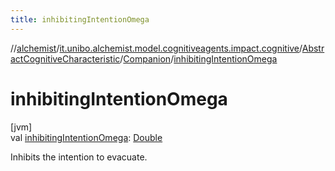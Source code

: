 ```yaml
---
title: inhibitingIntentionOmega
---
```

//[alchemist](../../../../index.html)/[it.unibo.alchemist.model.cognitiveagents.impact.cognitive](../../index.html)/[AbstractCognitiveCharacteristic](../index.html)/[Companion](index.html)/[inhibitingIntentionOmega](inhibiting-intention-omega.html)



# inhibitingIntentionOmega



[jvm]\
val [inhibitingIntentionOmega](inhibiting-intention-omega.html): [Double](https://kotlinlang.org/api/latest/jvm/stdlib/kotlin/-double/index.html)



Inhibits the intention to evacuate.




